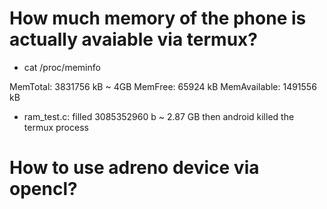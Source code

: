 # How much memory of the phone is actually avaiable via termux? 
- cat /proc/meminfo 

MemTotal:        3831756 kB ~ 4GB
MemFree:           65924 kB
MemAvailable:    1491556 kB 

- ram_test.c:
filled 3085352960 b ~ 2.87 GB
then android killed the termux process


# How to use adreno device via opencl?

